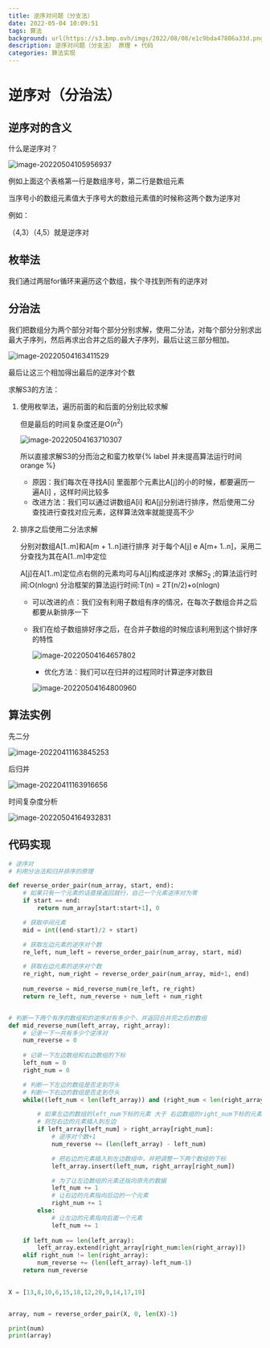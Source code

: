 ```yaml
---
title: 逆序对问题（分支法）
date: 2022-05-04 10:09:51
tags: 算法
background: url(https://s3.bmp.ovh/imgs/2022/08/08/e1c9bda47806a33d.png)
description: 逆序对问题（分支法） 原理 + 代码
categories: 算法实现
---
```


# 逆序对（分治法）

## 逆序对的含义

什么是逆序对？

![image-20220504105956937](https://s2.loli.net/2022/11/04/RZLe2r9Vm71iUoA.png)

例如上面这个表格第一行是数组序号，第二行是数组元素

当序号小的数组元素值大于序号大的数组元素值的时候称这两个数为逆序对

例如：

（4,3）（4,5）就是逆序对

## 枚举法

我们通过两层for循环来遍历这个数组，挨个寻找到所有的逆序对

## 分治法

我们把数组分为两个部分对每个部分分别求解，使用二分法，对每个部分分别求出最大子序列，然后再求出合并之后的最大子序列，最后让这三部分相加。

![image-20220504163411529](https://s2.loli.net/2022/11/04/7UusGt3YbJedhm8.png)

最后让这三个相加得出最后的逆序对个数

求解S3的方法：

1. 使用枚举法，遍历前面的和后面的分别比较求解

   但是最后的时间复杂度还是O($n^2$)

   ![image-20220504163710307](https://s2.loli.net/2022/11/04/iH3s6Imgo5yRY2w.png)

   所以直接求解S3的分而治之和蛮力枚举{% label 并未提高算法运行时间 orange %}

   - 原因：我们每次在寻找A[i] 里面那个元素比A[j]的小的时候，都要遍历一遍A[i] ，这样时间比较多
   - 改进方法：我们可以通过讲数组A[i] 和A[j]分别进行排序，然后使用二分查找进行查找对应元素，这样算法效率就能提高不少

2. 排序之后使用二分法求解

   分别对数组A[1..m]和A[m + 1..n]进行排序
   对于每个A[j] e A[m+ 1..n]，采用二分查找为其在A[1..m]中定位

   A[j]在A[1..m]定位点右侧的元素均可与A[j]构成逆序对
   求解$S_2$ ;的算法运行时间:O(nlogn)
   分治框架的算法运行时间:T(n) = 2T(n/2)+o(nlogn)

   - 可以改进的点：我们没有利用子数组有序的情况，在每次子数组合并之后都要从新排序一下

   - 我们在给子数组排好序之后，在合并子数组的时候应该利用到这个排好序的特性

     ![image-20220504164657802](https://s2.loli.net/2022/11/04/coFbqgLGif8nahV.png)

     - 优化方法：我们可以在归并的过程同时计算逆序对数目

     ![image-20220504164800960](https://s2.loli.net/2022/11/04/JdYXvnHUCG2uLyb.png)

## 算法实例

先二分

![image-20220411163845253](https://s2.loli.net/2022/11/04/zjqk8TVxdEQ63wp.png)

后归并

![image-20220411163916656](https://s2.loli.net/2022/11/04/KdgA2S7aPvDrk3f.png)

时间复杂度分析

![image-20220504164932831](https://s2.loli.net/2022/11/04/PSMWJk2hLlvX7yZ.png)

## 代码实现

```python
# 逆序对
# 利用分治法和归并排序的原理

def reverse_order_pair(num_array, start, end):
    # 如果只有一个元素的话直接返回就行，自己一个元素逆序对为零
    if start == end:
        return num_array[start:start+1], 0

    # 获取中间元素
    mid = int((end-start)/2 + start)

    # 获取左边元素的逆序对个数
    re_left, num_left = reverse_order_pair(num_array, start, mid)

    # 获取右边元素的逆序对个数
    re_right, num_right = reverse_order_pair(num_array, mid+1, end)
    
    num_reverse = mid_reverse_num(re_left, re_right)
    return re_left, num_reverse + num_left + num_right


# 判断一下两个有序的数组和的逆序对有多少个，并返回合并完之后的数组
def mid_reverse_num(left_array, right_array):
    # 记录一下一共有多少个逆序对
    num_reverse = 0
    
    # 记录一下左边数组和右边数组的下标
    left_num = 0
    right_num = 0

    # 判断一下左边的数组是否走到尽头
    # 判断一下右边的数组是否走到尽头
    while((left_num < len(left_array)) and (right_num < len(right_array))):

        # 如果左边的数组的left_num下标的元素 大于 右边数组的right_num下标的元素
        # 则包右边的元素插入到左边
        if left_array[left_num] > right_array[right_num]:
            # 逆序对个数+1
            num_reverse += (len(left_array) - left_num)

            # 把右边的元素插入到左边数组中，并把调整一下两个数组的下标
            left_array.insert(left_num, right_array[right_num])

            # 为了让左边数组的元素还指向原先的数据
            left_num += 1
            # 让右边的元素指向后边的一个元素
            right_num += 1
        else:
            # 让左边的元素指向后面一个元素 
            left_num += 1
    
    if left_num == len(left_array):
        left_array.extend(right_array[right_num:len(right_array)])
    elif right_num != len(right_array):
        num_reverse += (len(left_array)-left_num-1)
    return num_reverse
    

X = [13,8,10,6,15,18,12,20,9,14,17,19]


array, num = reverse_order_pair(X, 0, len(X)-1)

print(num)
print(array)
```

